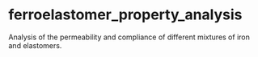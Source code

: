 # ferroelastomer_property_analysis
Analysis of the permeability and compliance of different mixtures of iron and elastomers.
